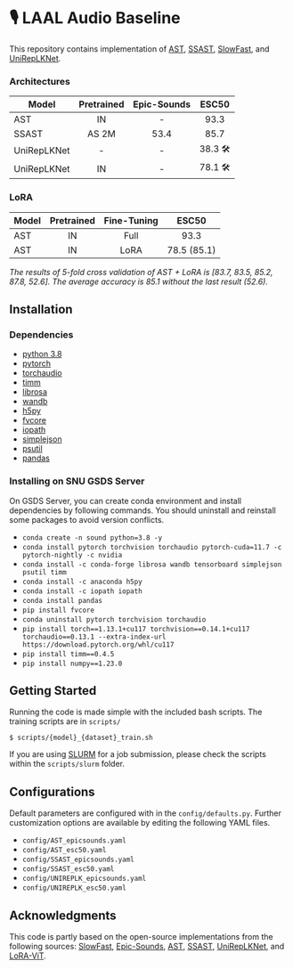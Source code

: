 # 🎙️ LAAL Audio Baseline

This repository contains implementation of [AST](https://github.com/YuanGongND/ast), [SSAST](https://github.com/YuanGongND/ssast), [SlowFast](https://github.com/ekazakos/auditory-slow-fast), and [UniRepLKNet](https://github.com/AILab-CVC/UniRepLKNet).


### Architectures
|   Model   | Pretrained | Epic-Sounds |   ESC50    |
  | --------- |:---:|:--------:|:--------:|
  |AST |  IN | -  | 93.3 |
  |SSAST |  AS 2M | 53.4 | 85.7 |
  |UniRepLKNet | - | - | 38.3 🛠️ |
  |UniRepLKNet | IN | - | 78.1 🛠️ |
  

### LoRA 
  |   Model   | Pretrained | Fine-Tuning | ESC50    |
  | --------- |:---:|:--------:|:--------:|
  |AST |  IN |  Full | 93.3 | 
  |AST | IN | LoRA | 78.5 (85.1) |
 
_The results of 5-fold cross validation of AST + LoRA is [83.7, 83.5, 85.2, 87.8, 52.6]. The average accuracy is 85.1 without the last result (52.6)._

## Installation
### Dependencies
- [python 3.8](https://www.python.org/)
- [pytorch](https://pytorch.org/) 
- [torchaudio](https://pytorch.org/) 
- [timm](https://huggingface.co/docs/timm/index) 
- [librosa](https://librosa.org/) 
- [wandb](https://wandb.ai/site) 
- [h5py](https://www.h5py.org/) 
- [fvcore](https://github.com/facebookresearch/fvcore/) 
- [iopath](https://github.com/facebookresearch/iopath) 
- [simplejson](https://simplejson.readthedocs.io/en/latest/) 
- [psutil](https://psutil.readthedocs.io/en/latest/) 
- [pandas](https://pandas.pydata.org/pandas-docs/stable/index.html) 

### Installing on SNU GSDS Server
On GSDS Server, you can create conda environment and install dependencies by following commands. You should uninstall and reinstall some packages to avoid version conflicts.
- `conda create -n sound python=3.8 -y`
- `conda install pytorch torchvision torchaudio pytorch-cuda=11.7 -c pytorch-nightly -c nvidia`
- `conda install -c conda-forge librosa wandb tensorboard simplejson psutil timm`
- `conda install -c anaconda h5py`
- `conda install -c iopath iopath`
- `conda install pandas`
- `pip install fvcore`
- `conda uninstall pytorch torchvision torchaudio`
- `pip install torch==1.13.1+cu117 torchvision==0.14.1+cu117 torchaudio==0.13.1 --extra-index-url https://download.pytorch.org/whl/cu117`
- `pip install timm==0.4.5`
- `pip install numpy==1.23.0`


## Getting Started
Running the code is made simple with the included bash scripts. The training scripts are in `scripts/`
```
$ scripts/{model}_{dataset}_train.sh
```
If you are using [SLURM](https://slurm.schedmd.com/documentation.html) for a job submission, please check the scripts within the `scripts/slurm` folder.

## Configurations
Default parameters are configured with in the `config/defaults.py`. Further customization options are available by editing the following YAML files.
- `config/AST_epicsounds.yaml`
- `config/AST_esc50.yaml`
- `config/SSAST_epicsounds.yaml`
- `config/SSAST_esc50.yaml`
- `config/UNIREPLK_epicsounds.yaml`
- `config/UNIREPLK_esc50.yaml`


## Acknowledgments

This code is partly based on the open-source implementations from the following sources: [SlowFast](https://github.com/ekazakos/auditory-slow-fast), [Epic-Sounds](https://github.com/epic-kitchens/epic-sounds-annotations), [AST](https://github.com/YuanGongND/ast), [SSAST](https://github.com/YuanGongND/ssast), [UniRepLKNet](https://github.com/AILab-CVC/UniRepLKNet), and [LoRA-ViT](https://github.com/JamesQFreeman/LoRA-ViT).